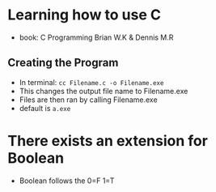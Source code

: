 # Learning how to use C 
- book: C Programming Brian W.K & Dennis M.R
## Creating the Program 
- In terminal: `cc Filename.c -o Filename.exe` 
- This changes the output file name to Filename.exe 
- Files are then ran by calling Filename.exe 
- default is `a.exe`

# There exists an extension for Boolean
- Boolean follows the 0=F 1=T